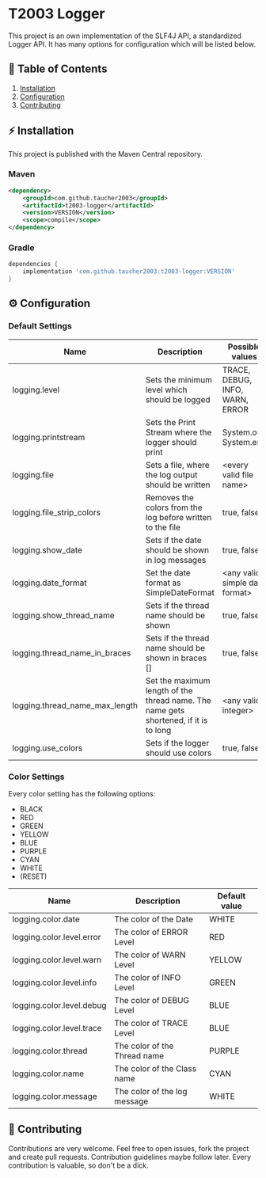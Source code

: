 # T2003 Logger

This project is an own implementation of the SLF4J API, a standardized Logger API.
It has many options for configuration which will be listed below.

## 🚩 Table of Contents

<ol>
    <li><a href="#-installation">Installation</a></li>
    <li><a href="#-configuration">Configuration</a></li>
    <li><a href="#-contributing">Contributing</a></li>
</ol>

## ⚡ Installation

This project is published with the Maven Central repository.

### Maven

```xml
<dependency>
    <groupId>com.github.taucher2003</groupId>
    <artifactId>t2003-logger</artifactId>
    <version>VERSION</version>
    <scope>compile</scope>
</dependency>
```

### Gradle

```groovy
dependencies {
    implementation 'com.github.taucher2003:t2003-logger:VERSION'
}
```

## ⚙ Configuration

### Default Settings

| Name          | Description                                   | Possible values                 | Default value |
|---------------|-----------------------------------------------|---------------------------------|---------------|
| logging.level | Sets the minimum level which should be logged | TRACE, DEBUG, INFO, WARN, ERROR | INFO          |
| logging.printstream | Sets the Print Stream where the logger should print | System.out, System.err | System.err |
| logging.file | Sets a file, where the log output should be written | \<every valid file name> | null |
| logging.file_strip_colors | Removes the colors from the log before written to the file | true, false | true |
| logging.show_date | Sets if the date should be shown in log messages | true, false | true |
| logging.date_format | Set the date format as SimpleDateFormat | \<any valid simple date format> | dd.MM.yyyy HH:mm:ss.SSS|
| logging.show_thread_name | Sets if the thread name should be shown | true, false | true
| logging.thread_name_in_braces | Sets if the thread name should be shown in braces [] | true, false | true |
| logging.thread_name_max_length | Set the maximum length of the thread name. The name gets shortened, if it is to long | \<any valid integer> | 16 |
| logging.use_colors | Sets if the logger should use colors | true, false | true |

### Color Settings

Every color setting has the following options:
- BLACK
- RED
- GREEN
- YELLOW
- BLUE
- PURPLE
- CYAN
- WHITE
- (RESET)

| Name                      | Description                  | Default value |
|---------------------------|------------------------------|---------------|
| logging.color.date        | The color of the Date        | WHITE         |
| logging.color.level.error | The color of ERROR Level     | RED           |
| logging.color.level.warn  | The color of WARN Level      | YELLOW        |
| logging.color.level.info  | The color of INFO Level      | GREEN         |
| logging.color.level.debug | The color of DEBUG Level     | BLUE          |
| logging.color.level.trace | The color of TRACE Level     | BLUE          |
| logging.color.thread      | The color of the Thread name | PURPLE        |
| logging.color.name        | The color of the Class name  | CYAN          |
| logging.color.message     | The color of the log message | WHITE         |

## 🔮 Contributing

Contributions are very welcome. Feel free to open issues, fork the project and create pull requests.
Contribution guidelines maybe follow later.
Every contribution is valuable, so don't be a dick.